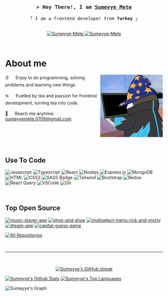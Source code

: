 
<!-- Intro  -->
<h3 align="center">
        <samp>&gt; Hey There!, I am
                <b><a target="_blank" href="https://Sumeyye-Mete.com">Sumeyye Mete</a></b>
        </samp>
</h3>


<p align="center"> 
  <samp>
    「 I am a frontend developer from <b>Turkey</b> 」
    <br>
    <br>
  </samp>
</p>

<p align="center">
 <a href="https://sumeyyemete.netlify.app" target="blank">
  <img src="https://img.shields.io/badge/Website-DC143C?style=for-the-badge&logo=medium&logoColor=white" alt="Sumeyye-Mete" />
 </a>
 <a href="https://www.linkedin.com/in/sumeyye-mete/" target="_blank">
  <img src="https://img.shields.io/badge/LinkedIn-0077B5?style=for-the-badge&logo=linkedin&logoColor=white" alt="Sumeyye-Mete"/>
 </a>
</p>
<br />

<!-- About Section -->
 # About me
 
<p>
 <img align="right" width="200" src="/assets/programmer.gif" alt="Coding gif" />
  
 ✌️ &emsp; Enjoy to do programming, solving problems and learning new things<br/><br/>
 ☕ &emsp; Fuelled by tea and passion for frontend development, turning tea into code.<br/><br/>
 📧 &emsp; Reach me anytime: sumeyyemete.0709@gmail.com<br/><br/>

</p>

<br/>
<br/>
<br/>

## Use To Code

![Javascript](https://img.shields.io/badge/Javascript-F0DB4F?style=for-the-badge&labelColor=black&logo=javascript&logoColor=F0DB4F)
![Typescript](https://img.shields.io/badge/Typescript-007acc?style=for-the-badge&labelColor=black&logo=typescript&logoColor=007acc)
![React](https://img.shields.io/badge/-React-61DBFB?style=for-the-badge&labelColor=black&logo=react&logoColor=61DBFB)
![Nodejs](https://img.shields.io/badge/Nodejs-3C873A?style=for-the-badge&labelColor=black&logo=node.js&logoColor=3C873A)
![Express.js](https://img.shields.io/badge/Express.js-000000?style=for-the-badge&logo=express&logoColor=white)
![MongoDB](https://img.shields.io/badge/MongoDB-4EA94B?style=for-the-badge&logo=mongodb&logoColor=white)
![HTML](https://img.shields.io/badge/HTML5-E34F26?style=for-the-badge&logo=html5&logoColor=white)
![CSS3](https://img.shields.io/badge/CSS3-1572B6?style=for-the-badge&logo=css3&logoColor=white)
![SASS Badge](https://img.shields.io/badge/Sass-CC6699?style=for-the-badge&logo=sass&logoColor=white)
![Tailwind](https://img.shields.io/badge/Tailwind_CSS-092749?style=for-the-badge&logo=tailwindcss&logoColor=06B6D4&labelColor=000000)
![Bootstrap](https://img.shields.io/badge/Bootstrap-563D7C?style=for-the-badge&logo=bootstrap&logoColor=white)
![Redux](https://img.shields.io/badge/Redux-593D88?style=for-the-badge&logo=redux&logoColor=white)
![React Query](https://img.shields.io/badge/-React_Query-FF4154?style=for-the-badge&logo=react%20query&logoColor=white)
![VSCode](https://img.shields.io/badge/Visual_Studio-0078d7?style=for-the-badge&logo=visual%20studio&logoColor=white)
![Git](https://img.shields.io/badge/Git-F05032?style=for-the-badge&logo=git&logoColor=white)

<br/>

## Top Open Source 
[![music-player-app](https://github-readme-stats.vercel.app/api/pin/?username=Sumeyye-Mete&repo=music-player-app&border_color=7F3FBF&bg_color=0D1117&title_color=C9D1D9&text_color=8B949E&icon_color=7F3FBF)](https://github.com/Sumeyye-Mete/music-player-app)
[![shop-and-shop](https://github-readme-stats.vercel.app/api/pin/?username=Sumeyye-Mete&repo=shop-and-shop&border_color=7F3FBF&bg_color=0D1117&title_color=C9D1D9&text_color=8B949E&icon_color=7F3FBF)](https://github.com/Sumeyye-Mete/shop-and-shop)
[![multiselect-menu-rick-and-morty](https://github-readme-stats.vercel.app/api/pin/?username=Sumeyye-Mete&repo=multiselect-menu-rick-and-morty&border_color=7F3FBF&bg_color=0D1117&title_color=C9D1D9&text_color=8B949E&icon_color=7F3FBF)](https://github.com/Sumeyye-Mete/multiselect-menu-rick-and-morty)
[![dream-app](https://github-readme-stats.vercel.app/api/pin/?username=Sumeyye-Mete&repo=dream-app&border_color=7F3FBF&bg_color=0D1117&title_color=C9D1D9&text_color=8B949E&icon_color=7F3FBF)](https://github.com/Sumeyye-Mete/dream-app)
[![capital-guess-game](https://github-readme-stats.vercel.app/api/pin/?username=Sumeyye-Mete&repo=capital-guess-game&border_color=7F3FBF&bg_color=0D1117&title_color=C9D1D9&text_color=8B949E&icon_color=7F3FBF)](https://github.com/Sumeyye-Mete/capital-guess-game)

<p align="left">
  <a href="https://github.com/Sumeyye-Mete?tab=repositories" target="_blank"><img alt="All Repositories" title="All Repositories" src="https://img.shields.io/badge/-All%20Repos-2962FF?style=for-the-badge&logo=koding&logoColor=white"/></a>
</p>

<br/>
<hr/>
<br/>

<p align="center">
  <a href="https://github.com/Sumeyye-Mete">
    <img src="https://github-readme-streak-stats.herokuapp.com/?user=Sumeyye-Mete&theme=radical&border=7F3FBF&background=0D1117" alt="Sumeyye's GitHub streak"/>
  </a>
</p>

<a> 
    <a href="https://github.com/Sumeyye-Mete"><img alt="Sumeyye's Github Stats" src="https://github-readme-stats.vercel.app/api?username=sumeyye-mete&show_icons=true&locale=en&count_private=true&theme=react&border_color=7F3FBF&bg_color=0D1117&title_color=F85D7F&icon_color=F8D866" height="192px" width="49.5%"/></a>
  <a href="https://github.com/Sumeyye-Mete"><img alt="Sumeyye's Top Languages" src="https://github-readme-stats.vercel.app/api/top-langs?username=sumeyye-mete&show_icons=true&locale=en&layout=compact&theme=react&border_color=7F3FBF&bg_color=0D1117&title_color=F85D7F&icon_color=F8D866" height="192px" width="49.5%"/></a>
        
  <br/>
</a>


![Sumeyye's Graph](https://github-readme-activity-graph.vercel.app/graph?username=Sumeyye-Mete&custom_title=Sumeyye's%20GitHub%20Activity%20Graph&bg_color=0D1117&color=7F3FBF&line=7F3FBF&point=7F3FBF&area_color=FFFFFF&title_color=FFFFFF&area=true)
